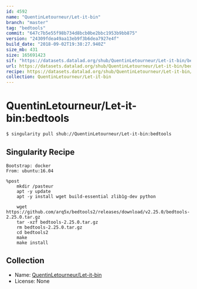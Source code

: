 ```yaml
---
id: 4592
name: "QuentinLetourneur/Let-it-bin"
branch: "master"
tag: "bedtools"
commit: "647c7b5e55f98b734d8bcb0be2bbc1953b9bb875"
version: "24309fdea49aa13eb9f3b6dea7927e4f"
build_date: "2018-09-02T19:38:27.940Z"
size_mb: 431
size: 165691423
sif: "https://datasets.datalad.org/shub/QuentinLetourneur/Let-it-bin/bedtools/2018-09-02-647c7b5e-24309fde/24309fdea49aa13eb9f3b6dea7927e4f.simg"
url: https://datasets.datalad.org/shub/QuentinLetourneur/Let-it-bin/bedtools/2018-09-02-647c7b5e-24309fde/
recipe: https://datasets.datalad.org/shub/QuentinLetourneur/Let-it-bin/bedtools/2018-09-02-647c7b5e-24309fde/Singularity
collection: QuentinLetourneur/Let-it-bin
---
```


# QuentinLetourneur/Let-it-bin:bedtools

```bash
$ singularity pull shub://QuentinLetourneur/Let-it-bin:bedtools
```

## Singularity Recipe

```singularity
Bootstrap: docker
From: ubuntu:16.04

%post
    mkdir /pasteur
    apt -y update
    apt -y install wget build-essential zlib1g-dev python
    
    wget https://github.com/arq5x/bedtools2/releases/download/v2.25.0/bedtools-2.25.0.tar.gz
    tar -xzf bedtools-2.25.0.tar.gz
    rm bedtools-2.25.0.tar.gz
    cd bedtools2
	make
    make install
```

## Collection

 - Name: [QuentinLetourneur/Let-it-bin](https://github.com/QuentinLetourneur/Let-it-bin)
 - License: None

